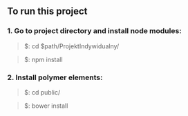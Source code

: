 ## To run this project

### 1. Go to project directory and install node modules:

>	$: cd $path/ProjektIndywidualny/

>	$: npm install

### 2. Install polymer elements:

>	$: cd public/

>	$: bower install
